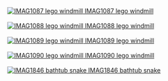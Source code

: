 <a href="IMAG1087-lego-windmill.jpg">
    <img src="thumbs/IMAG1087-lego-windmill.jpg" alt="IMAG1087 lego windmill"/>
    IMAG1087 lego windmill
    <br>
</a>
<br>
<a href="IMAG1088-lego-windmill.jpg">
    <img src="thumbs/IMAG1088-lego-windmill.jpg" alt="IMAG1088 lego windmill"/>
    IMAG1088 lego windmill
    <br>
</a>
<br>
<a href="IMAG1089-lego-windmill.jpg">
    <img src="thumbs/IMAG1089-lego-windmill.jpg" alt="IMAG1089 lego windmill"/>
    IMAG1089 lego windmill
    <br>
</a>
<br>
<a href="IMAG1090-lego-windmill.jpg">
    <img src="thumbs/IMAG1090-lego-windmill.jpg" alt="IMAG1090 lego windmill"/>
    IMAG1090 lego windmill
    <br>
</a>
<br>
<a href="IMAG1846-bathtub-snake.jpg">
    <img src="thumbs/IMAG1846-bathtub-snake.jpg" alt="IMAG1846 bathtub snake"/>
    IMAG1846 bathtub snake
    <br>
</a>
<br>
